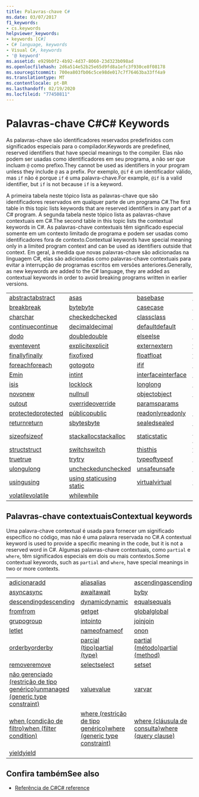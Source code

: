 ```yaml
---
title: Palavras-chave C#
ms.date: 03/07/2017
f1_keywords:
- cs.keywords
helpviewer_keywords:
- keywords [C#]
- C# language, keywords
- Visual C#, keywords
- '@ keyword'
ms.assetid: e929b0f2-4b92-4d37-8060-23d323b098ad
ms.openlocfilehash: 2d6a514e52b25e65d9fd8a1efc3f930ce8f08178
ms.sourcegitcommit: 700ea803fb06c5ce98de017c7f76463ba33ff4a9
ms.translationtype: MT
ms.contentlocale: pt-BR
ms.lasthandoff: 02/19/2020
ms.locfileid: "77450811"
---
```

# <a name="c-keywords"></a><span data-ttu-id="0d580-102">Palavras-chave C#</span><span class="sxs-lookup"><span data-stu-id="0d580-102">C# Keywords</span></span>

<span data-ttu-id="0d580-103">As palavras-chave são identificadores reservados predefinidos com significados especiais para o compilador.</span><span class="sxs-lookup"><span data-stu-id="0d580-103">Keywords are predefined, reserved identifiers that have special meanings to the compiler.</span></span> <span data-ttu-id="0d580-104">Elas não podem ser usadas como identificadores em seu programa, a não ser que incluam `@` como prefixo.</span><span class="sxs-lookup"><span data-stu-id="0d580-104">They cannot be used as identifiers in your program unless they include `@` as a prefix.</span></span> <span data-ttu-id="0d580-105">Por exemplo, `@if` é um identificador válido, mas `if` não é porque `if` é uma palavra-chave.</span><span class="sxs-lookup"><span data-stu-id="0d580-105">For example, `@if` is a valid identifier, but `if` is not because `if` is a keyword.</span></span>  
  
 <span data-ttu-id="0d580-106">A primeira tabela neste tópico lista as palavras-chave que são identificadores reservados em qualquer parte de um programa C#.</span><span class="sxs-lookup"><span data-stu-id="0d580-106">The first table in this topic lists keywords that are reserved identifiers in any part of a C# program.</span></span> <span data-ttu-id="0d580-107">A segunda tabela neste tópico lista as palavras-chave contextuais em C#.</span><span class="sxs-lookup"><span data-stu-id="0d580-107">The second table in this topic lists the contextual keywords in C#.</span></span> <span data-ttu-id="0d580-108">As palavras-chave contextuais têm significado especial somente em um contexto limitado de programa e podem ser usadas como identificadores fora de contexto.</span><span class="sxs-lookup"><span data-stu-id="0d580-108">Contextual keywords have special meaning only in a limited program context and can be used as identifiers outside that context.</span></span> <span data-ttu-id="0d580-109">Em geral, à medida que novas palavras-chave são adicionadas na linguagem C#, elas são adicionadas como palavras-chave contextuais para evitar a interrupção de programas escritos em versões anteriores.</span><span class="sxs-lookup"><span data-stu-id="0d580-109">Generally, as new keywords are added to the C# language, they are added as contextual keywords in order to avoid breaking programs written in earlier versions.</span></span>  
  
|||||  
|---|---|---|---|  
|[<span data-ttu-id="0d580-110">abstract</span><span class="sxs-lookup"><span data-stu-id="0d580-110">abstract</span></span>](abstract.md)|[<span data-ttu-id="0d580-111">as</span><span class="sxs-lookup"><span data-stu-id="0d580-111">as</span></span>](../operators/type-testing-and-cast.md#as-operator)|[<span data-ttu-id="0d580-112">base</span><span class="sxs-lookup"><span data-stu-id="0d580-112">base</span></span>](base.md)|[<span data-ttu-id="0d580-113">bool</span><span class="sxs-lookup"><span data-stu-id="0d580-113">bool</span></span>](../builtin-types/bool.md)|  
|[<span data-ttu-id="0d580-114">break</span><span class="sxs-lookup"><span data-stu-id="0d580-114">break</span></span>](break.md)|[<span data-ttu-id="0d580-115">byte</span><span class="sxs-lookup"><span data-stu-id="0d580-115">byte</span></span>](../builtin-types/integral-numeric-types.md)|[<span data-ttu-id="0d580-116">case</span><span class="sxs-lookup"><span data-stu-id="0d580-116">case</span></span>](switch.md)|[<span data-ttu-id="0d580-117">catch</span><span class="sxs-lookup"><span data-stu-id="0d580-117">catch</span></span>](try-catch.md)|  
|[<span data-ttu-id="0d580-118">char</span><span class="sxs-lookup"><span data-stu-id="0d580-118">char</span></span>](../builtin-types/char.md)|[<span data-ttu-id="0d580-119">checked</span><span class="sxs-lookup"><span data-stu-id="0d580-119">checked</span></span>](checked.md)|[<span data-ttu-id="0d580-120">class</span><span class="sxs-lookup"><span data-stu-id="0d580-120">class</span></span>](class.md)|[<span data-ttu-id="0d580-121">const</span><span class="sxs-lookup"><span data-stu-id="0d580-121">const</span></span>](const.md)|  
|[<span data-ttu-id="0d580-122">continue</span><span class="sxs-lookup"><span data-stu-id="0d580-122">continue</span></span>](continue.md)|[<span data-ttu-id="0d580-123">decimal</span><span class="sxs-lookup"><span data-stu-id="0d580-123">decimal</span></span>](../builtin-types/floating-point-numeric-types.md)|[<span data-ttu-id="0d580-124">default</span><span class="sxs-lookup"><span data-stu-id="0d580-124">default</span></span>](default.md)|[<span data-ttu-id="0d580-125">delegate</span><span class="sxs-lookup"><span data-stu-id="0d580-125">delegate</span></span>](../builtin-types/reference-types.md)|  
|[<span data-ttu-id="0d580-126">do</span><span class="sxs-lookup"><span data-stu-id="0d580-126">do</span></span>](do.md)|[<span data-ttu-id="0d580-127">double</span><span class="sxs-lookup"><span data-stu-id="0d580-127">double</span></span>](../builtin-types/floating-point-numeric-types.md)|[<span data-ttu-id="0d580-128">else</span><span class="sxs-lookup"><span data-stu-id="0d580-128">else</span></span>](if-else.md)|[<span data-ttu-id="0d580-129">enum</span><span class="sxs-lookup"><span data-stu-id="0d580-129">enum</span></span>](../builtin-types/enum.md)|  
|[<span data-ttu-id="0d580-130">event</span><span class="sxs-lookup"><span data-stu-id="0d580-130">event</span></span>](event.md)|[<span data-ttu-id="0d580-131">explicit</span><span class="sxs-lookup"><span data-stu-id="0d580-131">explicit</span></span>](../operators/user-defined-conversion-operators.md)|[<span data-ttu-id="0d580-132">extern</span><span class="sxs-lookup"><span data-stu-id="0d580-132">extern</span></span>](extern.md)|[<span data-ttu-id="0d580-133">false</span><span class="sxs-lookup"><span data-stu-id="0d580-133">false</span></span>](../builtin-types/bool.md)|  
|[<span data-ttu-id="0d580-134">finally</span><span class="sxs-lookup"><span data-stu-id="0d580-134">finally</span></span>](try-finally.md)|[<span data-ttu-id="0d580-135">fixo</span><span class="sxs-lookup"><span data-stu-id="0d580-135">fixed</span></span>](fixed-statement.md)|[<span data-ttu-id="0d580-136">float</span><span class="sxs-lookup"><span data-stu-id="0d580-136">float</span></span>](../builtin-types/floating-point-numeric-types.md)|[<span data-ttu-id="0d580-137">for</span><span class="sxs-lookup"><span data-stu-id="0d580-137">for</span></span>](for.md)|  
|[<span data-ttu-id="0d580-138">foreach</span><span class="sxs-lookup"><span data-stu-id="0d580-138">foreach</span></span>](foreach-in.md)|[<span data-ttu-id="0d580-139">goto</span><span class="sxs-lookup"><span data-stu-id="0d580-139">goto</span></span>](goto.md)|[<span data-ttu-id="0d580-140">if</span><span class="sxs-lookup"><span data-stu-id="0d580-140">if</span></span>](if-else.md)|[<span data-ttu-id="0d580-141">implicit</span><span class="sxs-lookup"><span data-stu-id="0d580-141">implicit</span></span>](../operators/user-defined-conversion-operators.md)|  
|[<span data-ttu-id="0d580-142">Em</span><span class="sxs-lookup"><span data-stu-id="0d580-142">in</span></span>](in.md)|[<span data-ttu-id="0d580-143">int</span><span class="sxs-lookup"><span data-stu-id="0d580-143">int</span></span>](../builtin-types/integral-numeric-types.md)|[<span data-ttu-id="0d580-144">interface</span><span class="sxs-lookup"><span data-stu-id="0d580-144">interface</span></span>](interface.md)|[<span data-ttu-id="0d580-145">internal</span><span class="sxs-lookup"><span data-stu-id="0d580-145">internal</span></span>](internal.md)|
|[<span data-ttu-id="0d580-146">is</span><span class="sxs-lookup"><span data-stu-id="0d580-146">is</span></span>](is.md)|[<span data-ttu-id="0d580-147">lock</span><span class="sxs-lookup"><span data-stu-id="0d580-147">lock</span></span>](lock-statement.md)|[<span data-ttu-id="0d580-148">long</span><span class="sxs-lookup"><span data-stu-id="0d580-148">long</span></span>](../builtin-types/integral-numeric-types.md)|[<span data-ttu-id="0d580-149">namespace</span><span class="sxs-lookup"><span data-stu-id="0d580-149">namespace</span></span>](namespace.md)|
|[<span data-ttu-id="0d580-150">novo</span><span class="sxs-lookup"><span data-stu-id="0d580-150">new</span></span>](../operators/new-operator.md)|[<span data-ttu-id="0d580-151">null</span><span class="sxs-lookup"><span data-stu-id="0d580-151">null</span></span>](null.md)|[<span data-ttu-id="0d580-152">object</span><span class="sxs-lookup"><span data-stu-id="0d580-152">object</span></span>](../builtin-types/reference-types.md)|[<span data-ttu-id="0d580-153">operator</span><span class="sxs-lookup"><span data-stu-id="0d580-153">operator</span></span>](../operators/operator-overloading.md)|
|[<span data-ttu-id="0d580-154">out</span><span class="sxs-lookup"><span data-stu-id="0d580-154">out</span></span>](out.md)|[<span data-ttu-id="0d580-155">override</span><span class="sxs-lookup"><span data-stu-id="0d580-155">override</span></span>](override.md)|[<span data-ttu-id="0d580-156">params</span><span class="sxs-lookup"><span data-stu-id="0d580-156">params</span></span>](params.md)|[<span data-ttu-id="0d580-157">private</span><span class="sxs-lookup"><span data-stu-id="0d580-157">private</span></span>](private.md)|
|[<span data-ttu-id="0d580-158">protected</span><span class="sxs-lookup"><span data-stu-id="0d580-158">protected</span></span>](protected.md)|[<span data-ttu-id="0d580-159">público</span><span class="sxs-lookup"><span data-stu-id="0d580-159">public</span></span>](public.md)|[<span data-ttu-id="0d580-160">readonly</span><span class="sxs-lookup"><span data-stu-id="0d580-160">readonly</span></span>](readonly.md)|[<span data-ttu-id="0d580-161">ref</span><span class="sxs-lookup"><span data-stu-id="0d580-161">ref</span></span>](ref.md)|
|[<span data-ttu-id="0d580-162">return</span><span class="sxs-lookup"><span data-stu-id="0d580-162">return</span></span>](return.md)|[<span data-ttu-id="0d580-163">sbyte</span><span class="sxs-lookup"><span data-stu-id="0d580-163">sbyte</span></span>](../builtin-types/integral-numeric-types.md)|[<span data-ttu-id="0d580-164">sealed</span><span class="sxs-lookup"><span data-stu-id="0d580-164">sealed</span></span>](sealed.md)|[<span data-ttu-id="0d580-165">short</span><span class="sxs-lookup"><span data-stu-id="0d580-165">short</span></span>](../builtin-types/integral-numeric-types.md)||
[<span data-ttu-id="0d580-166">sizeof</span><span class="sxs-lookup"><span data-stu-id="0d580-166">sizeof</span></span>](../operators/sizeof.md)|[<span data-ttu-id="0d580-167">stackalloc</span><span class="sxs-lookup"><span data-stu-id="0d580-167">stackalloc</span></span>](../operators/stackalloc.md)|[<span data-ttu-id="0d580-168">static</span><span class="sxs-lookup"><span data-stu-id="0d580-168">static</span></span>](static.md)|[<span data-ttu-id="0d580-169">cadeia de caracteres</span><span class="sxs-lookup"><span data-stu-id="0d580-169">string</span></span>](../builtin-types/reference-types.md)|
|[<span data-ttu-id="0d580-170">struct</span><span class="sxs-lookup"><span data-stu-id="0d580-170">struct</span></span>](struct.md)|[<span data-ttu-id="0d580-171">switch</span><span class="sxs-lookup"><span data-stu-id="0d580-171">switch</span></span>](switch.md)|[<span data-ttu-id="0d580-172">this</span><span class="sxs-lookup"><span data-stu-id="0d580-172">this</span></span>](this.md)|[<span data-ttu-id="0d580-173">throw</span><span class="sxs-lookup"><span data-stu-id="0d580-173">throw</span></span>](throw.md)|
|[<span data-ttu-id="0d580-174">true</span><span class="sxs-lookup"><span data-stu-id="0d580-174">true</span></span>](../builtin-types/bool.md)|[<span data-ttu-id="0d580-175">try</span><span class="sxs-lookup"><span data-stu-id="0d580-175">try</span></span>](try-catch.md)|[<span data-ttu-id="0d580-176">typeof</span><span class="sxs-lookup"><span data-stu-id="0d580-176">typeof</span></span>](../operators/type-testing-and-cast.md#typeof-operator)|[<span data-ttu-id="0d580-177">uint</span><span class="sxs-lookup"><span data-stu-id="0d580-177">uint</span></span>](../builtin-types/integral-numeric-types.md)|
|[<span data-ttu-id="0d580-178">ulong</span><span class="sxs-lookup"><span data-stu-id="0d580-178">ulong</span></span>](../builtin-types/integral-numeric-types.md)|[<span data-ttu-id="0d580-179">unchecked</span><span class="sxs-lookup"><span data-stu-id="0d580-179">unchecked</span></span>](unchecked.md)|[<span data-ttu-id="0d580-180">unsafe</span><span class="sxs-lookup"><span data-stu-id="0d580-180">unsafe</span></span>](unsafe.md)|[<span data-ttu-id="0d580-181">ushort</span><span class="sxs-lookup"><span data-stu-id="0d580-181">ushort</span></span>](../builtin-types/integral-numeric-types.md)|
|[<span data-ttu-id="0d580-182">using</span><span class="sxs-lookup"><span data-stu-id="0d580-182">using</span></span>](using.md)|[<span data-ttu-id="0d580-183">using static</span><span class="sxs-lookup"><span data-stu-id="0d580-183">using static</span></span>](using-static.md)|[<span data-ttu-id="0d580-184">virtual</span><span class="sxs-lookup"><span data-stu-id="0d580-184">virtual</span></span>](virtual.md)|[<span data-ttu-id="0d580-185">void</span><span class="sxs-lookup"><span data-stu-id="0d580-185">void</span></span>](../builtin-types/void.md)|
|[<span data-ttu-id="0d580-186">volatile</span><span class="sxs-lookup"><span data-stu-id="0d580-186">volatile</span></span>](volatile.md)|[<span data-ttu-id="0d580-187">while</span><span class="sxs-lookup"><span data-stu-id="0d580-187">while</span></span>](while.md)|

## <a name="contextual-keywords"></a><span data-ttu-id="0d580-188">Palavras-chave contextuais</span><span class="sxs-lookup"><span data-stu-id="0d580-188">Contextual keywords</span></span>

 <span data-ttu-id="0d580-189">Uma palavra-chave contextual é usada para fornecer um significado específico no código, mas não é uma palavra reservada no C#.</span><span class="sxs-lookup"><span data-stu-id="0d580-189">A contextual keyword is used to provide a specific meaning in the code, but it is not a reserved word in C#.</span></span> <span data-ttu-id="0d580-190">Algumas palavras-chave contextuais, como `partial` e `where`, têm significados especiais em dois ou mais contextos.</span><span class="sxs-lookup"><span data-stu-id="0d580-190">Some contextual keywords, such as `partial` and `where`, have special meanings in two or more contexts.</span></span>  
  
||||  
|---|---|---|  
|[<span data-ttu-id="0d580-191">adicionar</span><span class="sxs-lookup"><span data-stu-id="0d580-191">add</span></span>](add.md)|[<span data-ttu-id="0d580-192">alias</span><span class="sxs-lookup"><span data-stu-id="0d580-192">alias</span></span>](extern-alias.md)|[<span data-ttu-id="0d580-193">ascending</span><span class="sxs-lookup"><span data-stu-id="0d580-193">ascending</span></span>](ascending.md)|
|[<span data-ttu-id="0d580-194">async</span><span class="sxs-lookup"><span data-stu-id="0d580-194">async</span></span>](async.md)|[<span data-ttu-id="0d580-195">await</span><span class="sxs-lookup"><span data-stu-id="0d580-195">await</span></span>](../operators/await.md)|[<span data-ttu-id="0d580-196">by</span><span class="sxs-lookup"><span data-stu-id="0d580-196">by</span></span>](by.md)|
|[<span data-ttu-id="0d580-197">descending</span><span class="sxs-lookup"><span data-stu-id="0d580-197">descending</span></span>](descending.md)|[<span data-ttu-id="0d580-198">dynamic</span><span class="sxs-lookup"><span data-stu-id="0d580-198">dynamic</span></span>](../builtin-types/reference-types.md)|[<span data-ttu-id="0d580-199">equals</span><span class="sxs-lookup"><span data-stu-id="0d580-199">equals</span></span>](equals.md)|
|[<span data-ttu-id="0d580-200">from</span><span class="sxs-lookup"><span data-stu-id="0d580-200">from</span></span>](from-clause.md)|[<span data-ttu-id="0d580-201">get</span><span class="sxs-lookup"><span data-stu-id="0d580-201">get</span></span>](get.md)|[<span data-ttu-id="0d580-202">global</span><span class="sxs-lookup"><span data-stu-id="0d580-202">global</span></span>](../operators/namespace-alias-qualifier.md)|
|[<span data-ttu-id="0d580-203">grupo</span><span class="sxs-lookup"><span data-stu-id="0d580-203">group</span></span>](group-clause.md)|[<span data-ttu-id="0d580-204">into</span><span class="sxs-lookup"><span data-stu-id="0d580-204">into</span></span>](into.md)|[<span data-ttu-id="0d580-205">join</span><span class="sxs-lookup"><span data-stu-id="0d580-205">join</span></span>](join-clause.md)|
|[<span data-ttu-id="0d580-206">let</span><span class="sxs-lookup"><span data-stu-id="0d580-206">let</span></span>](let-clause.md)|[<span data-ttu-id="0d580-207">nameof</span><span class="sxs-lookup"><span data-stu-id="0d580-207">nameof</span></span>](../operators/nameof.md)|[<span data-ttu-id="0d580-208">on</span><span class="sxs-lookup"><span data-stu-id="0d580-208">on</span></span>](on.md)|
|[<span data-ttu-id="0d580-209">orderby</span><span class="sxs-lookup"><span data-stu-id="0d580-209">orderby</span></span>](orderby-clause.md)|[<span data-ttu-id="0d580-210">parcial (tipo)</span><span class="sxs-lookup"><span data-stu-id="0d580-210">partial (type)</span></span>](partial-type.md)|[<span data-ttu-id="0d580-211">partial (método)</span><span class="sxs-lookup"><span data-stu-id="0d580-211">partial (method)</span></span>](partial-method.md)|
|[<span data-ttu-id="0d580-212">remove</span><span class="sxs-lookup"><span data-stu-id="0d580-212">remove</span></span>](remove.md)|[<span data-ttu-id="0d580-213">select</span><span class="sxs-lookup"><span data-stu-id="0d580-213">select</span></span>](select-clause.md)|[<span data-ttu-id="0d580-214">set</span><span class="sxs-lookup"><span data-stu-id="0d580-214">set</span></span>](set.md)|
|[<span data-ttu-id="0d580-215">não gerenciado (restrição de tipo genérico)</span><span class="sxs-lookup"><span data-stu-id="0d580-215">unmanaged (generic type constraint)</span></span>](where-generic-type-constraint.md)|[<span data-ttu-id="0d580-216">value</span><span class="sxs-lookup"><span data-stu-id="0d580-216">value</span></span>](value.md)|[<span data-ttu-id="0d580-217">var</span><span class="sxs-lookup"><span data-stu-id="0d580-217">var</span></span>](var.md)|
|[<span data-ttu-id="0d580-218">when (condição de filtro)</span><span class="sxs-lookup"><span data-stu-id="0d580-218">when (filter condition)</span></span>](when.md)|[<span data-ttu-id="0d580-219">where (restrição de tipo genérico)</span><span class="sxs-lookup"><span data-stu-id="0d580-219">where (generic type constraint)</span></span>](where-generic-type-constraint.md)|[<span data-ttu-id="0d580-220">where (cláusula de consulta)</span><span class="sxs-lookup"><span data-stu-id="0d580-220">where (query clause)</span></span>](where-clause.md)|
|[<span data-ttu-id="0d580-221">yield</span><span class="sxs-lookup"><span data-stu-id="0d580-221">yield</span></span>](yield.md)| | |
  
## <a name="see-also"></a><span data-ttu-id="0d580-222">Confira também</span><span class="sxs-lookup"><span data-stu-id="0d580-222">See also</span></span>

- [<span data-ttu-id="0d580-223">Referência de C#</span><span class="sxs-lookup"><span data-stu-id="0d580-223">C# reference</span></span>](../index.md)
